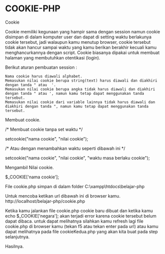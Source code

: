 # COOKIE-PHP

Cookie

Cookie memiliki kegunaan yang hampir sama dengan session namun cookie disimpan di dalam komputer user dan dapat di setting waktu berlakunya cookie tersebut, jadi walaupun kamu menutup browser, cookie tersebut tidak akan hancur sampai waktu yang kamu berikan berakhir kecuali kamu menghancurkannya dengan script. Cookie biasanya dipakai untuk membuat halaman yang membutuhkan otentikasi (login).

Berikut aturan pembuatan session :

    Nama cookie harus diawali alphabet.
    Memasukan nilai cookie berupa string(text) harus diawali dan diakhiri dengan tanda " atau  '.
    Memasukan nilai cookie berupa angka tidak harus diawali dan diakhiri dengan tanda " atau ', namun kamu tetap dapat menggunakan tanda tersebut.
    Memasukan nilai cookie dari variable lainnya tidak harus diawali dan diakhiri dengan tanda ", namun kamu tetap dapat menggunakan tanda tersebut.

Membuat cookie.

/* Membuat cookie tanpa set waktu */ 

setcookie("nama cookie", "nilai cookie");

/* Atau dengan menambahkan waktu seperti dibawah ini */ 

setcookie("nama cookie", "nilai cookie", "waktu masa berlaku cookie");

Mengambil Nilai cookie.

$_COOKIE['nama cookie'];

File cookie.php simpan di dalam folder C:\xampp\htdocs\belajar-php

<?php
 
    //Set cookie tanpa waktu
    setcookie("negara", "Indonesia");
 
    //mengerluarkan nilai cookie
    echo $_COOKIE['negara'];
     
?>

Untuk mencoba ketikan url dibawah ini di browser kamu.
http://localhost/belajar-php/cookie.php

Ketika kamu jalankan file cookie.php cookie baru dibuat dan ketika kamu echo $_COOKIE['negara']; akan terjadi error karena cookie tersebut belum dapat dibaca. untuk dapat melihatnya silahkan kamu refresh lagi file cookie.php di browser kamu (tekan f5 atau tekan enter pada url) atau kamu dapat melihatnya pada file cookieKedua.php yang akan kita buat pada step selanjutnya.

Hasilnya.
